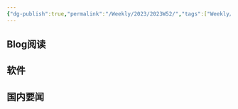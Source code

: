 ```yaml
---
{"dg-publish":true,"permalink":"/Weekly/2023/2023W52/","tags":["Weekly/2023"],"noteIcon":""}
---
```



## Blog阅读


## 软件

## 国内要闻

